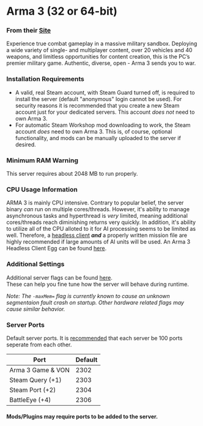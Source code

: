 # Arma 3 (32 or 64-bit)
### From their [Site](https://arma3.com/)
Experience true combat gameplay in a massive military sandbox. Deploying a wide variety of single- and multiplayer content, over 20 vehicles and 40 weapons, and limitless opportunities for content creation, this is the PC’s premier military game. Authentic, diverse, open - Arma 3 sends you to war.

### Installation Requirements
- A valid, real Steam account, with Steam Guard turned off, is required to install the server (default "anonymous" login cannot be used). For security reasons it is recommended that you create a new Steam account just for your dedicated servers. This account *does not* need to own Arma 3.
- For automatic Steam Workshop mod downloading to work, the Steam account *does* need to own Arma 3. This is, of course, optional functionality, and mods can be manually uploaded to the server if desired.

### Minimum RAM Warning
This server requires about 2048 MB to run properly.

### CPU Usage Information
ARMA 3 is mainly CPU intensive. Contrary to popular belief, the server binary *can* run on multiple cores/threads. However, it's ability to manage asynchronous tasks and hyperthread is *very* limited, meaning additional cores/threads reach diminishing returns very quickly. In addition, it's ability to utilize all of the CPU alloted to it for AI processing seems to be limited as well. Therefore, a [headless client](https://community.bistudio.com/wiki/Arma_3_Headless_Client) ***and*** a properly written mission file are highly recommended if large amounts of AI units will be used. An Arma 3 Headless Client Egg can be found [here](arma3_headless_client).

### Additional Settings
Additional server flags can be found [here](https://community.bistudio.com/wiki/Arma_3_Startup_Parameters).  
These can help you fine tune how the server will behave during runtime.

*Note: The `-maxMem=` flag is currently known to cause an unknown segmentaion fault crash on startup. Other hardware related flags may cause similar behavior.*

### Server Ports
Default server ports. It is [recommended](https://community.bistudio.com/wiki/Arma_3:_Dedicated_Server#Port_Forwarding) that each server be 100 ports seperate from each other.

| Port | Default |
|---------|---------|
| Arma 3 Game & VON | 2302 |
| Steam Query (+1) | 2303 |
| Steam Port (+2) | 2304 |
| BattleEye (+4) | 2306 |

#### Mods/Plugins may require ports to be added to the server.
